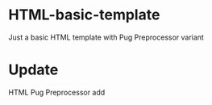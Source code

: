 # HTML-basic-template
Just a basic HTML template with Pug Preprocessor variant

# Update

HTML Pug Preprocessor add
